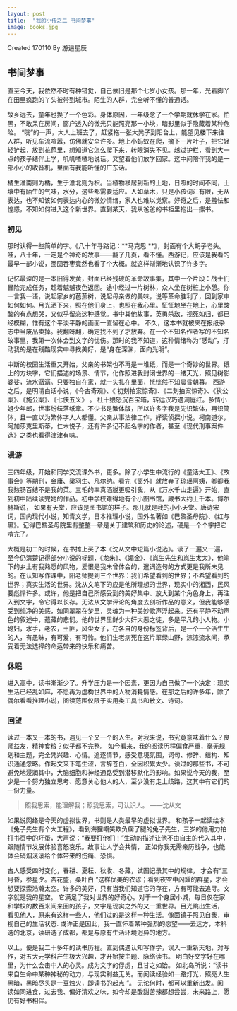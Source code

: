 ```yaml
---
layout: post
title:  "我的小传之二 书间梦事"
image: books.jpg
---
```


Created 170110 
By 游遍星辰

## 书间梦事

直至今天，我依然不时有种错觉，自己依旧是那个七岁小女孩。那一年，光着脚丫在田里疯跑的丫头被带到城市。陌生的人群，完全听不懂的普通话。

故乡远去，童年也换了一个色彩。身体原因，一年级念了一个学期就休学在家。怕黑，不敢呆在房间，窗户透入的微光只能照亮那一小块，暗影里似乎隐藏着某种危险。 “咣”的一声，大人上班去了，赶紧拖一张大凳子到阳台上，能望见楼下来往人群，听见车流喧嚣，仿佛就安全许多。地上小蚂蚁在爬，摘下一片叶子，把它轻轻铲起，放到花苞里，想知道它怎么爬下来，转眼消失不见。越过护栏，看到大一点的孩子结伴上学，叽叽喳喳地说话。又望着他们放学回家。这中间陪伴我的是一部小小的收音机，里面有我能听懂的广东话。

橘生淮南则为橘，生于淮北则为枳。当植物移居到新的土地，日照的时间不同，土壤中有陌生的气味，水分，这些都需要适应。人如草木，只是小孩词汇有限，无从表达，也不知该如何表达内心的微妙情绪，家人也难以觉察。好奇之后，是羞怯和惶惑，不知如何进入这个新世界。直到某天，我从爸爸的书柜里抱出一摞书。

### 初见
那时认得一些简单的字。《八十年寻路记：**马克思 **》，封面有个大胡子老头。哇，八十年，一定是个神奇的故事——翻了几页，看不懂。西游记，应该是我看的最早一部小说，囫囵吞枣竟然也看了个大概。就这样渐渐地认识了许多字。

记忆最深的是一本旧得发黄，封面已经残破的革命故事集，其中一个片段：战士们冒险完成任务，趁着魆魆夜色返回。途中经过一片树林，众人坐在树桩上小憩。你一言我一语，说起家乡的芭蕉树，说起母亲做的美味，说等革命胜利了，回到家中如何如何。月光洒下来，照在他们身上，也照在我心里。怔怔地坐在地上，心里酸酸的有点想哭，又似乎留恋这种感觉。书中其他故事，英勇杀敌，视死如归，都已经模糊，惟有这个平淡平静的画面一直留在心中。 不久，这本书就被夹在报纸杂志中当废品卖掉。我翻呀翻，确定找不到了才放弃。在一个不知名作者写的不知名故事里，我第一次体会到文字的忧伤。那时的我不知道，这种情绪称为“感动”，打动我的是在残酷现实中寻找美好，是“身在深渊，面向光明”。

中断的校园生活重又开始，父亲的书架也不再是一堆纸，而是一个奇妙的世界。纸上的方块字，它们描述的场景、情节，化作照进我封闭世界的一缕天光，照见树影婆娑，流水潺潺。只要独自在家，就一头扎在里面，恍恍然不知晨昏朝暮。 西游之后，是明清白话小说，《今古奇观》、《 初刻拍案惊奇》、《二刻拍案惊奇》、《狄公案》、《施公案》、《七侠五义》 。 杜十娘怒沉百宝箱，转运汉巧遇洞庭红。多情小姐少年郎，世事纷纭落纸章。不少书是繁体版，所以许多字我是先识繁体，再识简体，且一直以为繁体字人人都懂。父亲从事法律工作，好读侦探小说。柯南道尔，阿加莎克里斯蒂，仁木悦子，还有许多记不起名字的作者，甚至《现代刑事案件选》之类也看得津津有味。

### 漫游
三四年级，开始和同学交流课外书，更多。除了小学生中流行的《童话大王》、《故事会》等期刊，金庸、梁羽生、凡尔纳。看完《窗外》就放弃了琼瑶阿姨，卿卿我我愁肠百结不是我的菜。三毛的率真洒脱更吸引我，从《万水千山走遍》开始，直到初中陆续读完她的作品。初中学校难得地有个小图书馆，藏书大约上千本。博尔赫斯说， 如果有天堂，应该是图书馆的样子。那儿就是我的小小天堂。唐诗宋词，国内现代小说，知青文学，日本推理小说，国外名著如《巴黎圣母院》、《红与黑》。记得巴黎圣母院里有整整一章是关于建筑和历史的论述，硬是一个个字把它啃完了。

大概是初二的时候，在书摊上买了本《沈从文中短篇小说选》。读了一遍又一遍，至今仍清楚记得部分小说的标题，《龙朱》、《媚金》、《岚生先生和岚生太太》，他笔下的乡土有我熟悉的风物，爱恨是我未曾体会的，遣词造句的方式更是我所未见的。在认知写作课中，阳老师提到三个世界：我们希望看到的世界；不希望看到的世界；真实生活的世界。沈从文笔下的应是他所理想的世界，现实中的湘西，民风要彪悍许多。或许，他是把自己所感受到的美好集中、放大到某个角色身上，再注入到文字，令它得以长存。无法从文学评论的角度去剖析作品的意义，但我能够感受到纯净的美感，如同翠翠在梦里，灵魂为一种美妙歌声浮起来。还有平静不动声色的叙述中，蕴藏的悲悯。他的世界里鲜少大奸大恶之徒，多是平凡的小人物。小媳妇，水手，老农，土匪，风尘女子，在各自的身份标签背后，是一个一个活生生的人，有愚昧，有可爱，有可怜。他们生老病死在这片翠绿山野，淙淙流水间，承受着无法选择的命运带来的快乐和痛苦。


### 休眠
进入高中，读书渐渐少了。升学压力是一个因素，更因为自己做了一个决定：现实生活已经乱如麻，不愿再为虚构世界中的人物消耗情感。在那之后的许多年，除了偶尔看看推理小说，阅读范围仅限于实用类工具书和散文、诗词。

### 回望
读过一本又一本的书，遇见一个又一个的人生。对我来说，书究竟意味着什么？良师益友，精神食粮？似乎都不完整。 如今看来，我的阅读历程偏食严重，毫无规划和主题，完全凭兴趣、心情。追逐情节，感受意境氛围，词句、修辞、结构、知识通通忽略。作起文来下笔生涩，言辞苍白，全因积累太少。读过的那些书，不可避免地浸润其中，大脑细胞和神经通路受到潜移默化的影响。如果说今天的我，至少是一个努力独立思考、愿意关心他人的人，至少没有走上歧路，这其中有它们的一份力量。

>照我思索，能理解我；照我思索，可认识人。      ——沈从文

如果说网络是今天的虚拟世界，书则是人类最早的虚拟世界。 和孩子一起读绘本《兔子先生有个大工程》，看到海狸嘲笑欺负瘸了腿的兔子先生，三岁的他用力拍打书页中的坏蛋，大声说：“我要打他们！”生动的描述让他不由自主的代入其中，跟随情节发展体验喜怒哀乐。故事让人学会共情， 正如你我无需亲历战争，也能体会硝烟滚滚给个体带来的伤痛、恐惧。

古人感受四时变化，春耕、夏耘、秋收、冬藏，试图记录其中的规律， 才会有“三月昏，参星夕。杏花盛，桑叶白 ”这样优美的农谚；看到夜空中闪耀的群星，才会想要探索浩瀚太空。许多的美好，只有当我们知道它的存在，方有可能去追寻。文字就是我的星空。 它满足了我对世界的好奇心。对于一个身居小城，每日仅在家和学校的数百米间来回的孩子，文字是现实之外的又一重世界。目光跳出生活， 看见他人，原来有这样一些人，他们过的是这样一种生活。像面镜子照见自我，审视自己的生活状态. 或许正是因此，我一直怀着某种强烈的愿望——去远方，本科选的北京，读研选了成都，都是与原有生活环境迥异的地方。


以上，便是我二十多年的读书历程。直到偶遇认知写作学，误入一重新天地，对写作，对五大元学科产生极大兴趣，才开始按主题、脉络读书。 明白好文字好在哪里，为什么会击中人的心灵。成为文字的俘虏，且甘之如饴。 如北岛所说：“读书来自生命中某种神秘的动力，与现实利益无关。而阅读经验如一路灯光，照亮人生黑暗，黑暗尽头是一豆烛火，即读书的起点 ”。 无论何时，都可以重新出发。阅读如同进食，过去我、偏好清欢之味，如今却是酸甜苦辣都想尝尝，未来路上，愿仍有好书相伴。
